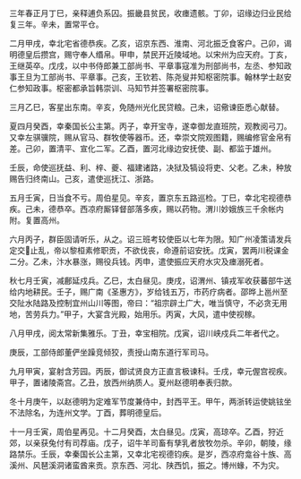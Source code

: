 三年春正月丁巳，亲释逋负系囚。振畿县贫民，收瘗遗骸。丁卯，诏缘边归业民给复三年。辛未，置常平仓。

二月甲戌，幸北宅省德恭疾。乙亥，诏京东西、淮南、河北振乏食客户。己卯，谒明德皇后攒宫，赐守奉人缗帛。甲申，禁民开近陵域地。以宋州为应天府。丁亥，王继英卒。戊戌，以中书侍郎兼工部尚书、平章事寇准为刑部尚书，左丞、参知政事王旦为工部尚书、平章事。己亥，王钦若、陈尧叟并知枢密院事。翰林学士赵安仁参知政事。枢密都承旨韩崇训、马知节并签署枢密院事。

三月乙巳，客星出东南。辛亥，免随州光化民贷粮。己未，诏儆谏臣悉心献替。

夏四月癸酉，幸秦国长公主第。丙子，幸开宝寺，遂幸御龙直班院，观教阅弓刀。又幸左骐骥院，赐从官马、群牧使等器币。还，幸崇文院观图籍，赐编修官金帛有差。己卯，置清平、宣化二军。乙酉，置河北缘边安抚使、副、都监于雄州。

壬辰，命使巡抚益、利、梓、夔、福建诸路，决狱及犒设将吏、父老。乙未，种放赐告归终南山。己亥，遣使巡抚江、浙路。

五月壬寅，日当食不亏。周伯星见。辛亥，置京东五路巡检。丁巳，幸北宅视德恭疾。己未，德恭卒。西凉府厮铎督部落多疾，赐以药物。渭川妙娥族三千余帐内附。复置高州。

六月丙子，群臣固请听乐，从之。诏三班考较使臣以七年为限。知广州凌策请发兵定交止乱，帝以黎桓素修职贡，不欲伐丧，命遵前诏安抚。戊寅，罢两川税课金二分。乙未，汴水暴涨，赐役兵钱。丙申，遣使振应天府水灾及瘗溺死者。

秋七月壬寅，减鄜延戍兵。乙巳，太白昼见。庚戌，诏渭州、镇戎军收获蕃部牛送给内地耕民。壬子，赐广南《圣惠方》，岁给钱五万，市药疗病者。邵晔上邕州至交阯水陆路及控制宜州山川等图，帝曰：“祖宗辟土广大，唯当慎守，不必贪无用地，苦劳兵力。”甲子，大宴含光殿，始用乐。丙寅，大风，遣中使视稼。

八月甲戌，阅太常新集雅乐。丁丑，幸宝相院。戊寅，诏川峡戍兵二年者代之。

庚辰，工部侍郎董俨坐躁竞倾狡，责授山南东道行军司马。

九月甲寅，宴射含芳园。丙辰，御试贤良方正直言极谏科。壬戌，幸元偓宫视疾。甲子，置诸陵斋宫。乙丑，放西州纳质人。夏州赵德明奉表归款。

冬十月庚午，以赵德明为定难军节度兼侍中，封西平王。甲午，两浙转运使姚铉坐不法除名，为连州文学。丁酉，葬明德皇后。

十一月壬寅，周伯星再见。十二月癸酉，太白昼见。戊寅，高琼卒。乙酉，狩近郊，以亲获兔付有司荐庙。戊子，诏牛羊司畜有孳乳者放牧勿杀。辛卯，朝陵，缘路禁乐。壬辰，幸秦国长公主第，又幸北宅视德钧疾。是岁，西凉府龛谷十族、高溪州、风琶溪洞诸蛮酋来贡。京东西、河北、陕西饥，振之。博州蝝，不为灾。